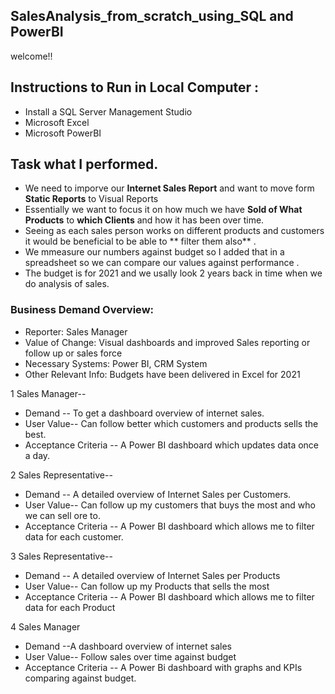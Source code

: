 ## SalesAnalysis_from_scratch_using_SQL and PowerBI
welcome!! 

## Instructions to Run in Local Computer :
   * Install a SQL Server Management Studio
   * Microsoft Excel
   * Microsoft PowerBI
   
## Task what I  performed.
   * We need to imporve our **Internet Sales Report** and want to move form **Static Reports** to Visual Reports
   * Essentially we want to focus it on how much we have **Sold of What Products** to **which Clients** and how it has been over time.
   * Seeing as each sales person works on different products and customers it would be beneficial to be able to ** filter them also** .
   * We mmeasure our numbers against budget so I added that in a spreadsheet so we can compare our values against performance .
   * The budget is for 2021 and we usally look 2 years back in time when we do analysis of sales.
   
   
### Business Demand Overview:
-	Reporter: Sales Manager
-	Value of Change: Visual dashboards and improved Sales reporting or follow up or sales force
-	Necessary Systems: Power BI, CRM System
-	Other Relevant Info: Budgets have been delivered in Excel for 2021


1	Sales Manager-- 	     
 * Demand --  To get a dashboard overview of internet sales.
 * User Value-- Can follow better which customers and products sells the best.
 * Acceptance Criteria -- A Power BI dashboard which updates data once a day.
                
 2 Sales Representative--
  * Demand -- A detailed overview of Internet Sales per Customers.
  * User Value-- Can follow up my customers that buys the most and who we can sell ore to.
  * Acceptance Criteria -- A Power BI dashboard which allows me to filter data for each customer.
                 
 3	Sales Representative--
  * Demand -- A detailed overview of Internet Sales per Products
  * User Value-- Can follow up my Products that sells the most
  * Acceptance Criteria -- A Power BI dashboard which allows me to filter data for each Product
                  
 4 Sales Manager
   * Demand --A dashboard overview of internet sales	
   * User Value-- Follow sales over time against budget
   * Acceptance Criteria -- A Power Bi dashboard with graphs and KPIs comparing against budget.

